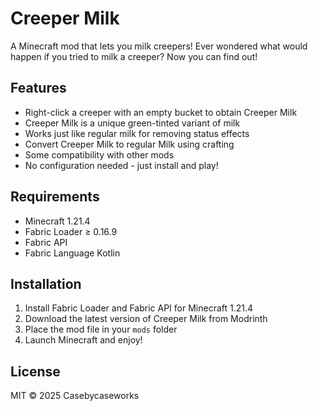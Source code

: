 # Creeper Milk

A Minecraft mod that lets you milk creepers! Ever wondered what would happen if you tried to milk a creeper? Now you can find out!

## Features

- Right-click a creeper with an empty bucket to obtain Creeper Milk
- Creeper Milk is a unique green-tinted variant of milk
- Works just like regular milk for removing status effects
- Convert Creeper Milk to regular Milk using crafting
- Some compatibility with other mods
- No configuration needed - just install and play!

## Requirements

- Minecraft 1.21.4
- Fabric Loader ≥ 0.16.9
- Fabric API
- Fabric Language Kotlin

## Installation

1. Install Fabric Loader and Fabric API for Minecraft 1.21.4
2. Download the latest version of Creeper Milk from Modrinth
3. Place the mod file in your `mods` folder
4. Launch Minecraft and enjoy!

## License

MIT © 2025 Casebycaseworks